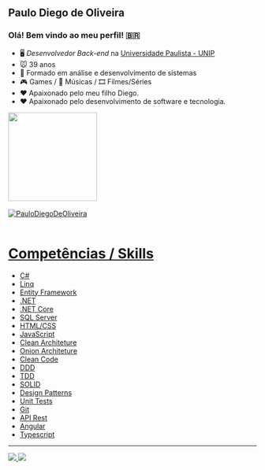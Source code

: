 ## Paulo Diego de Oliveira

### Olá! Bem vindo ao meu perfil! 🇧🇷

- 🖥️ *Desenvolvedor Back-end* na [Universidade Paulista - UNIP](https://www.unip.br/)
- 🐭 39 anos
- 🧠 Formado em análise e desenvolvimento de sistemas
- 🎮 Games / 🎵 Músicas / 🎞 Filmes/Séries
- ❤ Apaixonado pelo meu filho Diego.
- ❤ Apaixonado pelo desenvolvimento de software e tecnologia. 

<div>
  <a href="https://github.com/PauloDiegoDeOliveira">
  <img height="180em" src="https://github-readme-stats.vercel.app/api?username=PauloDiegoDeOliveira&show_icons=true&theme=tokyonight&include_all_commits=true&count_private=true"/>
  <!-- <img height="180em" src="https://github-readme-stats.vercel.app/api/top-langs/?username=PauloDiegoDeOliveira&layout=default&langs_count=7&theme=tokyonight"/> -->
</div>
  
  <br />
  
  <div>
  <img align="center" src="https://github-readme-stats.vercel.app/api/top-langs/?username=PauloDiegoDeOliveira&layout=compact&hide=html&theme=dark" alt="PauloDiegoDeOliveira" />
<div/>
    
<br />

 # Competências / Skills
- C#
- Linq
- Entity Framework 
- .NET
- .NET Core
- SQL Server
- HTML/CSS
- JavaScript 
- Clean Architeture
- Onion Architeture 
- Clean Code
- DDD
- TDD
- SOLID
- Design Patterns
- Unit Tests
- Git
- API Rest
- Angular
- Typescript
  
 <hr>
  
<div>
  <a href="https://www.instagram.com/paulodiegooliveira/" target="_blank"><img src="https://img.shields.io/badge/-Instagram-%23E4405F?style=for-the-badge&logo=instagram&logoColor=white" target="_blank">
  </a>
  <a href="https://www.linkedin.com/in/paulodiegodeoliveira" target="_blank"><img src="https://img.shields.io/badge/-LinkedIn-%230077B5?style=for-the-badge&logo=linkedin&logoColor=white"          target="_blank">
  </a> 
</div
